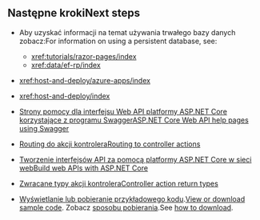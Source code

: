 ## <a name="next-steps"></a><span data-ttu-id="eabda-101">Następne kroki</span><span class="sxs-lookup"><span data-stu-id="eabda-101">Next steps</span></span>

* <span data-ttu-id="eabda-102">Aby uzyskać informacji na temat używania trwałego bazy danych zobacz:</span><span class="sxs-lookup"><span data-stu-id="eabda-102">For information on using a persistent database, see:</span></span>

  * <xref:tutorials/razor-pages/index>
  * <xref:data/ef-rp/index>

* <xref:host-and-deploy/azure-apps/index>
* <xref:host-and-deploy/index>
* [<span data-ttu-id="eabda-103">Strony pomocy dla interfejsu Web API platformy ASP.NET Core korzystające z programu Swagger</span><span class="sxs-lookup"><span data-stu-id="eabda-103">ASP.NET Core Web API help pages using Swagger</span></span>](xref:tutorials/web-api-help-pages-using-swagger)
* [<span data-ttu-id="eabda-104">Routing do akcji kontrolera</span><span class="sxs-lookup"><span data-stu-id="eabda-104">Routing to controller actions</span></span>](xref:mvc/controllers/routing)
* [<span data-ttu-id="eabda-105">Tworzenie interfejsów API za pomocą platformy ASP.NET Core w sieci web</span><span class="sxs-lookup"><span data-stu-id="eabda-105">Build web APIs with ASP.NET Core</span></span>](xref:web-api/index)
* [<span data-ttu-id="eabda-106">Zwracane typy akcji kontrolera</span><span class="sxs-lookup"><span data-stu-id="eabda-106">Controller action return types</span></span>](xref:web-api/action-return-types)
* <span data-ttu-id="eabda-107">[Wyświetlanie lub pobieranie przykładowego kodu](https://github.com/aspnet/Docs/tree/master/aspnetcore/tutorials/first-web-api/samples).</span><span class="sxs-lookup"><span data-stu-id="eabda-107">[View or download sample code](https://github.com/aspnet/Docs/tree/master/aspnetcore/tutorials/first-web-api/samples).</span></span> <span data-ttu-id="eabda-108">Zobacz [sposobu pobierania](xref:index#how-to-download-a-sample).</span><span class="sxs-lookup"><span data-stu-id="eabda-108">See [how to download](xref:index#how-to-download-a-sample).</span></span>
